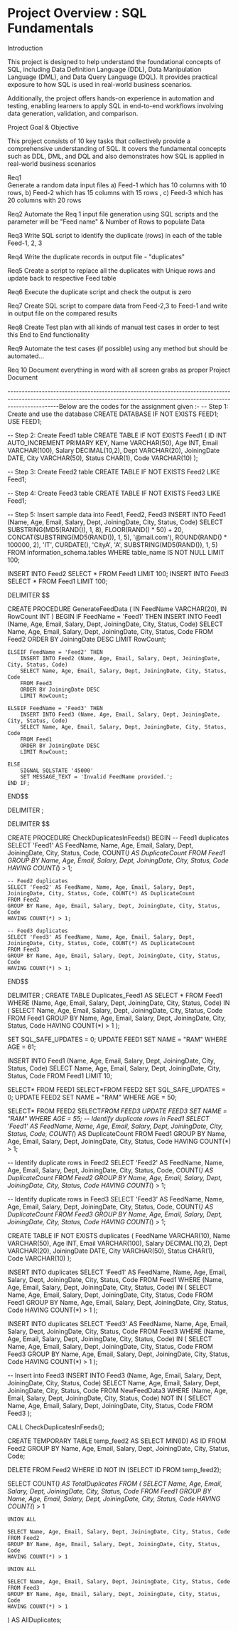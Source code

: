 # Project Overview : SQL Fundamentals
Introduction

This project is designed to help understand the foundational concepts of SQL, including Data Definition Language (DDL), Data Manipulation Language (DML), and Data Query Language (DQL). It provides practical exposure to how SQL is used in real-world business scenarios.

Additionally, the project offers hands-on experience in automation and testing, enabling learners to apply SQL in end-to-end workflows involving data generation, validation, and comparison.

Project Goal & Objective

This project consists of 10 key tasks that collectively provide a comprehensive understanding of SQL. It  covers the fundamental concepts such as DDL, DML, and DQL and also demonstrates how SQL is applied in real-world business scenarios

Req1     
Generate a random data input files
a) Feed-1  which has 10 columns with 10 rows,
b) Feed-2 which has 15 columns with 15 rows ,
c) Feed-3 which has 20 columns  with 20 rows

Req2
Automate the Req 1 input file generation using SQL  scripts and the parameter will be "Feed name" & Number of Rows to populate Data

Req3
Write SQL script to identify the duplicate (rows) in each of the table Feed-1, 2, 3

Req4
Write the duplicate records in output file - "duplicates"

Req5
Create a script to replace all the duplicates with Unique rows and update back to respective Feed table

Req6
Execute the duplicate script and check the output is zero

Req7
Create SQL script to compare data from Feed-2,3 to Feed-1 and write in output file on the compared results

Req8
Create Test plan with all kinds of manual test cases in order to test this End to End functionality

Req9
Automate the test cases (if possible) using any method but should be automated…

Req 10
Document everything in word with all screen grabs as proper Project Document

------------------------------------------------------------------------------------------------------------------------------------------------------------------------------Below are the codes for the assignment given :-
-- Step 1: Create and use the database
CREATE DATABASE IF NOT EXISTS FEED1;
USE FEED1;

-- Step 2: Create Feed1 table
CREATE TABLE IF NOT EXISTS Feed1 (
    ID INT AUTO_INCREMENT PRIMARY KEY,
    Name VARCHAR(50),
    Age INT,
    Email VARCHAR(100),
    Salary DECIMAL(10,2),
    Dept VARCHAR(20),
    JoiningDate DATE,
    City VARCHAR(50),
    Status CHAR(1),
    Code VARCHAR(10)
);

-- Step 3: Create Feed2 table
CREATE TABLE IF NOT EXISTS Feed2 LIKE Feed1;

-- Step 4: Create Feed3 table
CREATE TABLE IF NOT EXISTS Feed3 LIKE Feed1;

-- Step 5: Insert sample data into Feed1, Feed2, Feed3
INSERT INTO Feed1 (Name, Age, Email, Salary, Dept, JoiningDate, City, Status, Code)
SELECT 
    SUBSTRING(MD5(RAND()), 1, 8), 
    FLOOR(RAND() * 50) + 20,
    CONCAT(SUBSTRING(MD5(RAND()), 1, 5), '@mail.com'),
    ROUND(RAND() * 100000, 2),
    'IT',
    CURDATE(),
    'CityA',
    'A',
    SUBSTRING(MD5(RAND()), 1, 5)
FROM information_schema.tables
WHERE table_name IS NOT NULL
LIMIT 100;

INSERT INTO Feed2 SELECT * FROM Feed1 LIMIT 100;
INSERT INTO Feed3 SELECT * FROM Feed1 LIMIT 100;


DELIMITER $$

CREATE PROCEDURE GenerateFeedData (
    IN FeedName VARCHAR(20),
    IN RowCount INT
)
BEGIN
    IF FeedName = 'Feed1' THEN
        INSERT INTO Feed1 (Name, Age, Email, Salary, Dept, JoiningDate, City, Status, Code)
        SELECT Name, Age, Email, Salary, Dept, JoiningDate, City, Status, Code
        FROM Feed2
        ORDER BY JoiningDate DESC
        LIMIT RowCount;
        
    ELSEIF FeedName = 'Feed2' THEN
        INSERT INTO Feed2 (Name, Age, Email, Salary, Dept, JoiningDate, City, Status, Code)
        SELECT Name, Age, Email, Salary, Dept, JoiningDate, City, Status, Code
        FROM Feed3
        ORDER BY JoiningDate DESC
        LIMIT RowCount;
        
    ELSEIF FeedName = 'Feed3' THEN
        INSERT INTO Feed3 (Name, Age, Email, Salary, Dept, JoiningDate, City, Status, Code)
        SELECT Name, Age, Email, Salary, Dept, JoiningDate, City, Status, Code
        FROM Feed1
        ORDER BY JoiningDate DESC
        LIMIT RowCount;
        
    ELSE
        SIGNAL SQLSTATE '45000'
        SET MESSAGE_TEXT = 'Invalid FeedName provided.';
    END IF;
END$$

DELIMITER ;



DELIMITER $$

CREATE PROCEDURE CheckDuplicatesInFeeds()
BEGIN
    -- Feed1 duplicates
    SELECT 'Feed1' AS FeedName, Name, Age, Email, Salary, Dept, JoiningDate, City, Status, Code, COUNT(*) AS DuplicateCount
    FROM Feed1
    GROUP BY Name, Age, Email, Salary, Dept, JoiningDate, City, Status, Code
    HAVING COUNT(*) > 1;

    -- Feed2 duplicates
    SELECT 'Feed2' AS FeedName, Name, Age, Email, Salary, Dept, JoiningDate, City, Status, Code, COUNT(*) AS DuplicateCount
    FROM Feed2
    GROUP BY Name, Age, Email, Salary, Dept, JoiningDate, City, Status, Code
    HAVING COUNT(*) > 1;

    -- Feed3 duplicates
    SELECT 'Feed3' AS FeedName, Name, Age, Email, Salary, Dept, JoiningDate, City, Status, Code, COUNT(*) AS DuplicateCount
    FROM Feed3
    GROUP BY Name, Age, Email, Salary, Dept, JoiningDate, City, Status, Code
    HAVING COUNT(*) > 1;
END$$

DELIMITER ;
CREATE TABLE Duplicates_Feed1 AS
SELECT *
FROM Feed1
WHERE (Name, Age, Email, Salary, Dept, JoiningDate, City, Status, Code) IN (
    SELECT Name, Age, Email, Salary, Dept, JoiningDate, City, Status, Code
    FROM Feed1
    GROUP BY Name, Age, Email, Salary, Dept, JoiningDate, City, Status, Code
    HAVING COUNT(*) > 1
);





SET SQL_SAFE_UPDATES = 0;
UPDATE FEED1
SET NAME = "RAM"
WHERE AGE = 61;


INSERT INTO Feed1 (Name, Age, Email, Salary, Dept, JoiningDate, City, Status, Code)
SELECT Name, Age, Email, Salary, Dept, JoiningDate, City, Status, Code
FROM Feed1
LIMIT 10;

SELECT* FROM FEED1
SELECT*FROM FEED2
SET SQL_SAFE_UPDATES = 0;
UPDATE FEED2
SET NAME = "RAM"
WHERE AGE = 50;

SELECT* FROM FEED2
SELECT*FROM FEED3
UPDATE FEED3
SET NAME = "RAM"
WHERE AGE = 55;
-- Identify duplicate rows in Feed1
SELECT 'Feed1' AS FeedName, Name, Age, Email, Salary, Dept, JoiningDate, City, Status, Code, COUNT(*) AS DuplicateCount
FROM Feed1
GROUP BY Name, Age, Email, Salary, Dept, JoiningDate, City, Status, Code
HAVING COUNT(*) > 1;

-- Identify duplicate rows in Feed2
SELECT 'Feed2' AS FeedName, Name, Age, Email, Salary, Dept, JoiningDate, City, Status, Code, COUNT(*) AS DuplicateCount
FROM Feed2
GROUP BY Name, Age, Email, Salary, Dept, JoiningDate, City, Status, Code
HAVING COUNT(*) > 1;

-- Identify duplicate rows in Feed3
SELECT 'Feed3' AS FeedName, Name, Age, Email, Salary, Dept, JoiningDate, City, Status, Code, COUNT(*) AS DuplicateCount
FROM Feed3
GROUP BY Name, Age, Email, Salary, Dept, JoiningDate, City, Status, Code
HAVING COUNT(*) > 1;

CREATE TABLE IF NOT EXISTS duplicates (
    FeedName VARCHAR(10),
    Name VARCHAR(50),
    Age INT,
    Email VARCHAR(100),
    Salary DECIMAL(10,2),
    Dept VARCHAR(20),
    JoiningDate DATE,
    City VARCHAR(50),
    Status CHAR(1),
    Code VARCHAR(10)
);

INSERT INTO duplicates
SELECT 'Feed1' AS FeedName, Name, Age, Email, Salary, Dept, JoiningDate, City, Status, Code
FROM Feed1
WHERE (Name, Age, Email, Salary, Dept, JoiningDate, City, Status, Code) IN (
    SELECT Name, Age, Email, Salary, Dept, JoiningDate, City, Status, Code
    FROM Feed1
    GROUP BY Name, Age, Email, Salary, Dept, JoiningDate, City, Status, Code
    HAVING COUNT(*) > 1
);



INSERT INTO duplicates
SELECT 'Feed3' AS FeedName, Name, Age, Email, Salary, Dept, JoiningDate, City, Status, Code
FROM Feed3
WHERE (Name, Age, Email, Salary, Dept, JoiningDate, City, Status, Code) IN (
    SELECT Name, Age, Email, Salary, Dept, JoiningDate, City, Status, Code
    FROM Feed3
    GROUP BY Name, Age, Email, Salary, Dept, JoiningDate, City, Status, Code
    HAVING COUNT(*) > 1
);





-- Insert into Feed3
INSERT INTO Feed3 (Name, Age, Email, Salary, Dept, JoiningDate, City, Status, Code)
SELECT Name, Age, Email, Salary, Dept, JoiningDate, City, Status, Code
FROM NewFeedData3
WHERE (Name, Age, Email, Salary, Dept, JoiningDate, City, Status, Code) NOT IN (
    SELECT Name, Age, Email, Salary, Dept, JoiningDate, City, Status, Code FROM Feed3
);

CALL CheckDuplicatesInFeeds();

CREATE TEMPORARY TABLE temp_feed2 AS
SELECT MIN(ID) AS ID
FROM Feed2
GROUP BY Name, Age, Email, Salary, Dept, JoiningDate, City, Status, Code;

DELETE FROM Feed2
WHERE ID NOT IN (SELECT ID FROM temp_feed2);



SELECT COUNT(*) AS TotalDuplicates FROM (
    SELECT Name, Age, Email, Salary, Dept, JoiningDate, City, Status, Code
    FROM Feed1
    GROUP BY Name, Age, Email, Salary, Dept, JoiningDate, City, Status, Code
    HAVING COUNT(*) > 1

    UNION ALL

    SELECT Name, Age, Email, Salary, Dept, JoiningDate, City, Status, Code
    FROM Feed2
    GROUP BY Name, Age, Email, Salary, Dept, JoiningDate, City, Status, Code
    HAVING COUNT(*) > 1

    UNION ALL

    SELECT Name, Age, Email, Salary, Dept, JoiningDate, City, Status, Code
    FROM Feed3
    GROUP BY Name, Age, Email, Salary, Dept, JoiningDate, City, Status, Code
    HAVING COUNT(*) > 1
) AS AllDuplicates;

